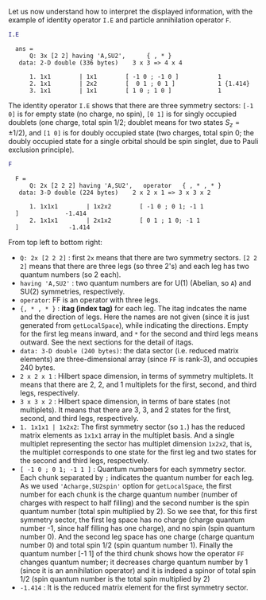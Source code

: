 Let us now understand how to interpret the displayed information, with the example of identity operator <span style="font-family: monospace; font-size:.85em">I.E</span> and particle annihilation operator `F`.
```matlab
I.E
```
<div style="margin:1em"><span style="font-family: monospace; font-size:.85em">ans = <br>
&nbsp;&nbsp;&nbsp;&nbsp;Q: 3x [2 2] having 'A,SU2',&nbsp;&nbsp;&nbsp;&nbsp;&nbsp;&nbsp;{ , * }<br>
&nbsp;data: 2-D double (336 bytes)&nbsp;&nbsp;&nbsp;&nbsp;3 x 3 => 4 x 4<br>
<br>
&nbsp;&nbsp;&nbsp;&nbsp;1. 1x1&nbsp;&nbsp;&nbsp;&nbsp;&nbsp;&nbsp;&nbsp;&nbsp;|&nbsp;1x1 &nbsp;&nbsp;&nbsp;&nbsp;&nbsp;&nbsp;&nbsp;[ -1 0 ; -1 0 ]&nbsp;&nbsp;&nbsp;&nbsp;&nbsp;&nbsp;&nbsp;&nbsp;&nbsp;&nbsp;&nbsp;1<br>
&nbsp;&nbsp;&nbsp;&nbsp;2. 1x1&nbsp;&nbsp;&nbsp;&nbsp;&nbsp;&nbsp;&nbsp;&nbsp;|&nbsp;2x2 &nbsp;&nbsp;&nbsp;&nbsp;&nbsp;&nbsp;&nbsp;[ &nbsp;0 1 ; 0 1 ]&nbsp;&nbsp;&nbsp;&nbsp;&nbsp;&nbsp;&nbsp;&nbsp;&nbsp;&nbsp;&nbsp;&nbsp;1&nbsp;{1.414}<br>
&nbsp;&nbsp;&nbsp;&nbsp;3. 1x1&nbsp;&nbsp;&nbsp;&nbsp;&nbsp;&nbsp;&nbsp;&nbsp;|&nbsp;1x1 &nbsp;&nbsp;&nbsp;&nbsp;&nbsp;&nbsp;&nbsp;[ 1 0 ; 1 0 ]&nbsp;&nbsp;&nbsp;&nbsp;&nbsp;&nbsp;&nbsp;&nbsp;&nbsp;&nbsp;&nbsp;&nbsp;&nbsp;1<br></span></div>


The identity operator <span style="font-family: monospace; font-size:.85em">I.E</span> shows that there are three symmetry sectors: <span style="font-family: monospace; font-size:.85em">[-1 0]</span> is for empty state (no charge, no spin), <span style="font-family: monospace; font-size:.85em">[0 1]</span> is for singly occupied doublets (one charge, total spin 1/2; doublet means for two states $S_z =\pm 1/2$), and <span style="font-family: monospace; font-size:.85em">[1 0]</span> is for doubly occupied state (two charges, total spin 0; the doubly occupied state for a single orbital should be spin singlet, due to Pauli exclusion principle).

```matlab
F
```
<div style="margin:1em"><span style="font-family: monospace; font-size:.85em">F = <br>
&nbsp;&nbsp;&nbsp;&nbsp;Q: 2x [2 2 2] having 'A,SU2',&nbsp;&nbsp;&nbsp;operator&nbsp;&nbsp;&nbsp;{ , * , * }<br>
&nbsp;data: 3-D double (224 bytes)&nbsp;&nbsp;&nbsp;&nbsp;2 x 2 x 1 => 3 x 3 x 2<br>
<br>
&nbsp;&nbsp;&nbsp;&nbsp;1. 1x1x1&nbsp;&nbsp;&nbsp;&nbsp;&nbsp;&nbsp;&nbsp;&nbsp;|&nbsp;1x2x2 &nbsp;&nbsp;&nbsp;&nbsp;&nbsp;&nbsp;&nbsp;[ -1 0 ; 0 1; -1 1 ]&nbsp;&nbsp;&nbsp;&nbsp;&nbsp;&nbsp;&nbsp;&nbsp;&nbsp;&nbsp;&nbsp;&nbsp;&nbsp;-1.414<br>
&nbsp;&nbsp;&nbsp;&nbsp;2. 1x1x1&nbsp;&nbsp;&nbsp;&nbsp;&nbsp;&nbsp;&nbsp;&nbsp;|&nbsp;2x1x2 &nbsp;&nbsp;&nbsp;&nbsp;&nbsp;&nbsp;&nbsp;[ 0 1 ; 1 0; -1 1 ]&nbsp;&nbsp;&nbsp;&nbsp;&nbsp;&nbsp;&nbsp;&nbsp;&nbsp;&nbsp;&nbsp;&nbsp;&nbsp;&nbsp;-1.414<br></span></div>


From top left to bottom right:

   -  <span style="font-family: monospace; font-size:.85em">Q: 2x [2 2 2]</span> : first <span style="font-family: monospace; font-size:.85em">2x</span> means that there are two symmetry sectors. <span style="font-family: monospace; font-size:.85em">[2 2 2]</span> means that there are three legs (so three 2's) and each leg has two quantum numbers (so 2 each). 
   -  <span style="font-family: monospace; font-size:.85em">having 'A,SU2'</span> : two quantum numbers are for U(1) (Abelian, so <span style="font-family: monospace; font-size:.85em">A</span>) and SU(2) symmetries, respectively. 
   -  <span style="font-family: monospace; font-size:.85em">operator</span>: FF is an operator with three legs. 
   - <span style="font-family: monospace; font-size:.85em">{, * , * }</span> : **itag (index tag)** for each leg. The itag indcates the name and the direction of legs. Here the names are not given (since it is just generated from <span style="font-family: monospace; font-size:.85em">getLocalSpace</span>), while indicating the directions. Empty for the first leg means inward, and <span style="font-family: monospace; font-size:.85em">*</span> for the second and third legs means outward. See the next sections for the detail of itags. 
   -  <span style="font-family: monospace; font-size:.85em">data: 3-D double (240 bytes)</span>: the data sector (i.e. reduced matrix elements) are three-dimensional array (since <span style="font-family: monospace; font-size:.85em">FF</span> is rank-3), and occupies 240 bytes. 
   -  <span style="font-family: monospace; font-size:.85em">2 x 2 x 1</span> : Hilbert space dimension, in terms of symmetry multiplets. It means that there are 2, 2, and 1 multiplets for the first, second, and third legs, respectively. 
   -  <span style="font-family: monospace; font-size:.85em">3 x 3 x 2</span> : Hilbert space dimension, in terms of bare states (not multiplets). It means that there are 3, 3, and 2 states for the first, second, and third legs, respectively. 
   -  <span style="font-family: monospace; font-size:.85em">1. 1x1x1 | 1x2x2</span>: The first symmetry sector (so <span style="font-family: monospace; font-size:.85em">1.</span>) has the reduced matrix elements as <span style="font-family: monospace; font-size:.85em">1x1x1</span> array in the multiplet basis. And a single multiplet representing the sector has multiplet dimension <span style="font-family: monospace; font-size:.85em">1x2x2</span>, that is, the multiplet corresponds to one state for the first leg and two states for the second and third legs, respectively. 
   -  <span style="font-family: monospace; font-size:.85em">[ -1 0 ; 0 1; -1 1 ]</span> : Quantum numbers for each symmetry sector. Each chunk separated by <span style="font-family: monospace; font-size:.85em">;</span> indicates the quantum number for each leg. As we used <span style="font-family: monospace; font-size:.85em">'Acharge,SU2spin'</span> option for <span style="font-family: monospace; font-size:.85em">getLocalSpace</span>, the first number for each chunk is the charge quantum number (number of charges with respect to half filling) and the second number is the spin quantum number (total spin multiplied by 2). So we see that, for this first symmetry sector, the first leg space has no charge (charge quantum number -1, since half filling has one charge), and no spin (spin quantum number 0). And the second leg space has one charge (charge quantum number 0) and total spin 1/2 (spin quantum number 1). Finally the quantum number [-1 1] of the third chunk shows how the operator <span style="font-family: monospace; font-size:.85em">FF</span> changes quantum number; it decreases charge quantum number by 1 (since it is an annihilation operator) and it is indeed a spinor of total spin 1/2 (spin quantum number is the total spin multiplied by 2) 
   -  <span style="font-family: monospace; font-size:.85em">-1.414</span> : It is the reduced matrix element for the first symmetry sector. 
